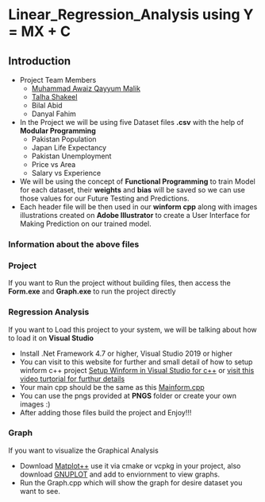 # Linear_Regression_Analysis using Y = MX + C
## Introduction
- Project Team Members
  - [Muhammad Awaiz Qayyum Malik](https://github.com/Awaiz-Malik)
  - [Talha Shakeel](https://github.com/cls-talha)
  - Bilal Abid
  - Danyal Fahim
- In the Project we will be using five Dataset files **.csv** with the help of **Modular Programming**
  - Pakistan Population
  - Japan Life Expectancy
  - Pakistan Unemployment
  - Price vs Area
  - Salary vs Experience
- We will be using the concept of **Functional Programming** to train Model for each dataset, their **weights** and **bias** will be saved so we can use those values for our Future Testing and Predictions.
- Each header file will be then used in our **winform cpp** along with images illustrations created on **Adobe Illustrator** to create a User Interface for Making Prediction on our trained model.
### Information about the above files
### Project
If you want to Run the project without building files, then access the **Form.exe** and **Graph.exe** to run the project directly
### Regression Analysis 
If you want to Load this project to your system, we will be talking about how to load it on **Visual Studio**
- Install .Net Framework 4.7 or higher, Visual Studio 2019 or higher
- You can visit to this website for further and small detail of how to setup winform c++ project [Setup Winform in Visual Studio for c++](https://www.rkaiser.de/c-winforms-tutorial/) or [visit this video turtorial for furthur details](https://www.youtube.com/watch?v=HcxlYkU8aY0&list=PL2i17lRog5pBe7t9zJdFdugQ6bxgjntJD)
- Your main cpp should be the same as this [Mainform.cpp](https://github.com/Awaiz-Malik/Linear_Regression_Analysis/blob/main/Regression%20Analysis/MainForm.cpp)
- You can use the pngs provided at **PNGS** folder or create your own images :)
- After adding those files build the project and Enjoy!!!
### Graph
If you want to visualize the Graphical Analysis
- Download [Matplot++](https://alandefreitas.github.io/matplotplusplus/) use it via cmake or vcpkg in your project, also download [GNUPLOT](https://sourceforge.net/projects/gnuplot/files/gnuplot/) and add to enviornment to view graphs.
- Run the Graph.cpp which will show the graph for desire dataset you want to see. 

